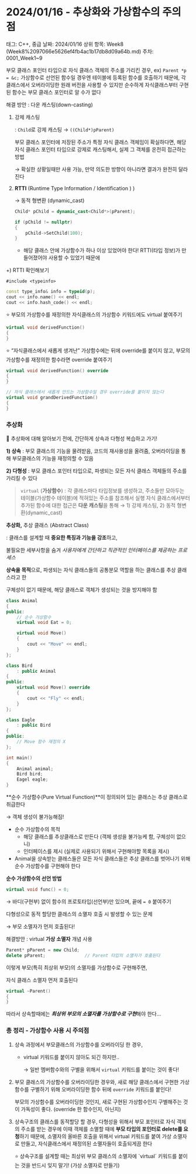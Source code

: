 # 2024/01/16 - 추상화와 가상함수의 주의점

태그: C++, 중급
날짜: 2024/01/16
상위 항목: Week8 (Week8%2097066e5626ef4fb4ac1b17db8d09a64b.md)
주차: 0001_Week1~9

부모 클래스 포인터 타입으로 자식 클래스 객체의 주소를 가리킨 경우, ex) `Parent *p = &c;` 가상함수로 선언된 함수일 경우엔 테이블에 등록된 함수를 호출하기 때문에, 각 클래스에서 오버라이딩한 원래 버전을 사용할 수 있지만 순수하게 자식클래스부터 구현된 함수는 부모 클래스 포인터로 알 수가 없다

해결 방안 : 다운 캐스팅(down-casting)

1. 강제 캐스팅
    
    : `Child`로 강제 캐스팅 → `((Child*)pParent)` 
    
    부모 클래스 포인터에 저장된 주소가 특정 자식 클래스 객체임이 확실하다면, 해당 자식 클래스 포인터 타입으로 강제로 캐스팅해서, 실제 그 객체를 온전히 접근하는 방법
    
    → 확실한 상황일때만 사용 가능, 만약 의도한 방향이 아니라면 결과가 완전히 달라진다
    

1. **RTTI** (Runtime Type Information / Identification ) )
    
    → 동적 형변환 (dynamic_cast)
    
    ```cpp
    Child* pChild = dynamic_cast<Child*>(pParent);
    
    if (pChild != nullptr)
    {
    	pChild->SetChild(100);
    }
    ```
    
    - 해당 클래스 안에 가상함수가 하나 이상 있었어야 한다! RTTI(타입 정보)가 만들어졌어야 사용할 수 있었기 때문에

+) RTTI 확인해보기

`#include <typeinfo>`

```cpp
const type_info& info = typeid(p);
cout << info.name() << endl;
cout << info.hash_code() << endl;
```

<aside>
⭐ 부모의 가상함수를 재정의한 자식클래스의 가상함수 키워드에도 virtual 붙여주기

```cpp
virtual void derivedFunction()
{
}
```

</aside>

<aside>
⭐ “자식클래스에서 새롭게 생겨난” 가상함수에는 뒤에 override를 붙이지 않고, 부모의 가상함수를 재정의한 함수라면 override 붙여주기

```cpp
virtual void derivedFunction() override
{
}

// 자식 클래스에서 새롭게 만드는 가상함수일 경우 override를 붙이지 않는다
virtual void grandDerivedFunction()
{
}
```

</aside>

### 추상화

<aside>
📝 추상화에 대해 알아보기 전에, 간단하게 상속과 다형성 복습하고 가기!

**1) 상속**
: 부모 클래스의 기능을 물려받음, 코드의 재사용성을 올려줌, 오버라이딩을 통해 부모클래스의 기능을 재정의할 수 있음

**2) 다형성**
: 부모 클래스 포인터 타입으로, 파생되는 모든 자식 클래스 객체들의 주소를 가리킬 수 있다
> `virtual` (**가상함수**) : 각 클래스마다 타입정보를 생성하고, 주소들만 모아두는 테이블(가상함수 테이블)에 적혀있는 주소를 참조해서 실행
> 자식 클래스에서부터 추가된 함수에 대한 접근은 **다운 캐스팅**을 통해 → 1) 강제 캐스팅, 2) 동적 형변환(dynamic_cast)

</aside>

**추상화,** 추상 클래스 (Abstract Class)

: 클래스를 설계할 때 **중요한 특징과 기능을 강조**하고, 

불필요한 세부사항을 숨겨 *사용자에게 간단하고 직관적인 인터페이스를 제공하는 프로세스*

**상속을 목적**으로, 파생되는 자식 클래스들의 공통분모 역할을 하는 클래스를 추상 클래스라고 한

구체성이 없기 때문에, 해당 클래스로 객체가 생성되는 것을 방지해야 함

```cpp
class Animal
{
public:
	// 순수 가상함수
	virtual void Eat = 0;

	virtual void Move()
	{
		cout << "Move" << endl;
	}
};

class Bird
	: public Animal
{
public:
	virtual void Move() override
	{
		cout << "Fly" << endl;
	}
};

class Eagle
	: public Bird
{
public:
	// Move 함수 재정의 X
};

int main()
{
	Animal animal;
	Bird bird;
	Eagel eagle;
}
```

**순수 가상함수(Pure Virtual Function)**이 정의되어 있는 클래스는 추상 클래스로 취급한다

→ 객체 생성이 불가능해짐!

- 순수 가상함수의 목적
    - 해당 클래스를 추상클래스로 만든다 (객체 생성을 불가능케 함, 구체성이 없으니)
    - 인터페이스를 제시 (실제로 사용되기 위해서 구현해야할 목록을 제시)
- Animal을 상속받는 클래스들은 모든 자식 클래스들은 추상 클래스를 벗어나기 위해 순수 가상함수를 구현해야 한다

**순수 가상함수의 선언 방법**

```cpp
virtual void func() = 0;
```

→ 바디(구현부) 없이 함수의 프로토타입(선언부)만 있으며, 끝에 `= 0` 붙여주기

다형성으로 동적 할당한 클래스의 소멸자 호출 시 발생할 수 있는 문제 

→ 부모 소멸자가 먼저 호출된다!

해결방안 : virtual **가상 소멸자** 개념 사용

```cpp
Parent* pParent = new Child;
delete pParent;               // Parent 타입의 소멸자가 호출된다
```

이렇게 부모(특히 최상위 부모)의 소멸자를 가상함수로 구현해주면, 

자식 클래스 소멸자 먼저 호출된다

```cpp
virtual ~Parent()
{
}
```

따라서 상속할때에는 ***최상위 부모의 소멸자를 가상함수로 구현***해야 한다…

### 총 정리 - 가상함수 사용 시 주의점

1. 상속 과정에서 부모클래스의 가상함수를 오버라이딩 한 경우, 
    - virtual 키워드를 붙이지 않아도 되긴 하지만..
        
        → 일반 멤버함수와의 구별을 위해서 `virtual` 키워드를 붙이는 것이 좋다!
        
2. 부모 클래스의 가상함수를 오버라이딩한 경우와, 새로 해당 클래스에서 구현한 가상함수를 구별하기 위해 오버라이딩한 함수 뒤에 `override` 키워드를 붙인다!
    
    부모의 가상함수를 오버라이딩한 것인지, 새로 구현된 가상함수인지 구별해주는 것이 가독성이 좋다. (override 한 함수인지, 아닌지)
    
3. 상속구조의 클래스를 동적할당 할 경우, 다형성을 위해서 부모 포인터로 자식 객체의 주소를 받는 경우에 이때 객체를 소멸할 때에 **부모 타입의 포인터로 delete를 요청**하기 때문에, 소멸자의 올바른 호출을 위해서 virtual 키워드를 붙여 가상 소멸자로 만들고, 자식클래스에서 재정의된 소멸자들이 호출되게끔 한다
    
    <aside>
    ⭐ 상속구조를 설계할 때는 최상위 부모 클래스의 소멸자에 `virtual` 키워드를 붙이는 것을 반드시 잊지 말기! (가상 소멸자로 만들기)
    
    </aside>
